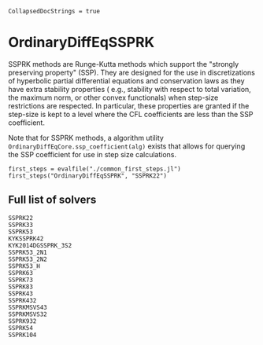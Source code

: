 ```@meta
CollapsedDocStrings = true
```
# OrdinaryDiffEqSSPRK

SSPRK methods are Runge-Kutta methods which support the "strongly preserving property" (SSP).
They are designed for the use in discretizations of hyperbolic partial differential equations and conservation laws
as they have extra stability properties ( e.g., stability with respect to total variation, the maximum norm, or other convex functionals)
when step-size restrictions are respected.
In particular, these properties are granted if the step-size is kept to a level where the CFL coefficients are less than the SSP coefficient.

Note that for SSPRK methods, a algorithm utility `OrdinaryDiffEqCore.ssp_coefficient(alg)` exists that allows for querying the SSP coefficient for use in step size calculations.

```@eval
first_steps = evalfile("./common_first_steps.jl")
first_steps("OrdinaryDiffEqSSPRK", "SSPRK22")
```

## Full list of solvers

```@docs
SSPRK22
SSPRK33
SSPRK53
KYKSSPRK42
KYK2014DGSSPRK_3S2
SSPRK53_2N1
SSPRK53_2N2
SSPRK53_H
SSPRK63
SSPRK73
SSPRK83
SSPRK43
SSPRK432
SSPRKMSVS43
SSPRKMSVS32
SSPRK932
SSPRK54
SSPRK104
```
